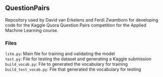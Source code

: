 ## QuestionPairs
Repository used by David van Erkelens and Ferdi Zwamborn for developing code for
the Kaggle Quora Question Pairs competition for the Applied Machine Learning course.

### Files
```lstm.py```: Main file for training and validating the model   
```test.py```: File for testing the dataset and generating a Kaggle submission  
```build_vocab.py```: File to generated the vocabulary for training  
```build_test_vocab.py```: File that generated the vocabulary for testing